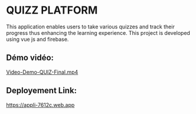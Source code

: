 # QUIZZ PLATFORM

This application enables users to take various quizzes and track their progress thus enhancing the learning experience. This project is developed using vue js and firebase.

## Démo vidéo:

[Video-Demo-QUIZ-Final.mp4](https://um6p-my.sharepoint.com/:v:/g/personal/ikram_benfellah_um6p_ma/EQPPpvtWHkNEry-easeUNQUBzw-6byrhNdQiZ2gXSz3opA)

## Deployement Link:
https://appli-7612c.web.app

